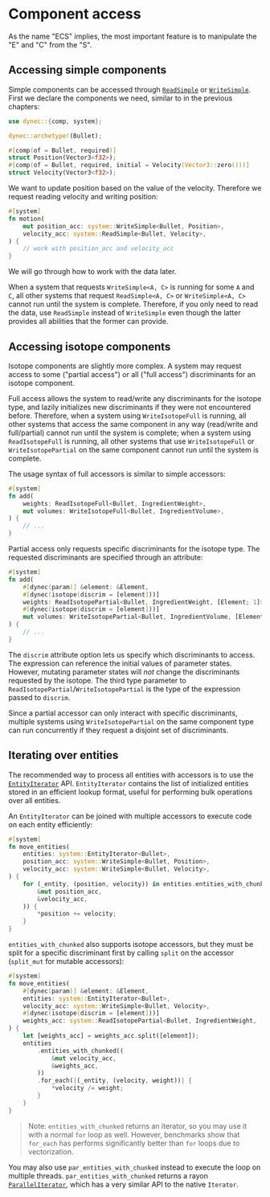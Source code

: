 # Component access

As the name "ECS" implies,
the most important feature is to manipulate the "E" and "C" from the "S".

## Accessing simple components

Simple components can be accessed through [`ReadSimple`][ReadSimple] or [`WriteSimple`][WriteSimple].
First we declare the components we need, similar to in the previous chapters:

```rust
use dynec::{comp, system};

dynec::archetype!(Bullet);

#[comp(of = Bullet, required)]
struct Position(Vector3<f32>);
#[comp(of = Bullet, required, initial = Velocity(Vector3::zero()))]
struct Velocity(Vector3<f32>);
```

We want to update position based on the value of the velocity.
Therefore we request reading velocity and writing position:

```rust
#[system]
fn motion(
    mut position_acc: system::WriteSimple<Bullet, Position>,
    velocity_acc: system::ReadSimple<Bullet, Velocity>,
) {
    // work with position_acc and velocity_acc
}
```

We will go through how to work with the data later.

When a system that requests `WriteSimple<A, C>` is running for some `A` and `C`,
all other systems that request `ReadSimple<A, C>` or `WriteSimple<A, C>`
cannot run until the system is complete.
Therefore, if you only need to read the data,
use `ReadSimple` instead of `WriteSimple` even though
the latter provides all abilities that the former can provide.

## Accessing isotope components

Isotope components are slightly more complex.
A system may request access to
some ("partial access") or all ("full access") discriminants for an isotope component.

Full access allows the system to read/write any discriminants for the isotope type,
and lazily initializes new discriminants if they were not encountered before.
Therefore, when a system using `WriteIsotopeFull` is running,
all other systems that access the same component in any way (read/write and full/partial)
cannot run until the system is complete;
when a system using `ReadIsotopeFull` is running,
all other systems that use `WriteIsotopeFull` or `WriteIsotopePartial`
on the same component cannot run until the system is complete.

The usage syntax of full accessors is similar to simple accessors:

```rust
#[system]
fn add(
    weights: ReadIsotopeFull<Bullet, IngredientWeight>,
    mut volumes: WriteIsotopeFull<Bullet, IngredientVolume>,
) {
    // ...
}
```

Partial access only requests specific discriminants for the isotope type.
The requested discriminants are specified through an attribute:

```rust
#[system]
fn add(
    #[dynec(param)] &element: &Element,
    #[dynec(isotope(discrim = [element]))]
    weights: ReadIsotopePartial<Bullet, IngredientWeight, [Element; 1]>,
    #[dynec(isotope(discrim = [element]))]
    mut volumes: WriteIsotopePartial<Bullet, IngredientVolume, [Element; 1]>,
) {
    // ...
}
```

The `discrim` attribute option lets us specify which discriminants to access.
The expression can reference the initial values of parameter states.
However, mutating parameter states will *not* change
the discriminants requested by the isotope.
The third type parameter to `ReadIsotopePartial`/`WriteIsotopePartial`
is the type of the expression passed to `discrim`.

Since a partial accessor can only interact with specific discriminants,
multiple systems using `WriteIsotopePartial` on the same component type
can run concurrently if they request a disjoint set of discriminants.

## Iterating over entities

The recommended way to process all entities with accessors is
to use the [`EntityIterator`][EntityIterator] API.
`EntityIterator` contains the list of initialized entities
stored in an efficient lookup format,
useful for performing bulk operations over all entities.

An `EntityIterator` can be joined with multiple accessors
to execute code on each entity efficiently:

```rust
#[system]
fn move_entities(
    entities: system::EntityIterator<Bullet>,
    position_acc: system::WriteSimple<Bullet, Position>,
    velocity_acc: system::WriteSimple<Bullet, Velocity>,
) {
    for (_entity, (position, velocity)) in entities.entities_with_chunked((
        &mut position_acc,
        &velocity_acc,
    )) {
        *position += velocity;
    }
}
```

`entities_with_chunked` also supports isotope accessors,
but they must be split for a specific discriminant first
by calling `split` on the accessor (`split_mut` for mutable accessors):

```rust
#[system]
fn move_entities(
    #[dynec(param)] &element: &Element,
    entities: system::EntityIterator<Bullet>,
    velocity_acc: system::WriteSimple<Bullet, Velocity>,
    #[dynec(isotope(discrim = [element]))]
    weights_acc: system::ReadIsotopePartial<Bullet, IngredientWeight, [Element; 1]>,
) {
    let [weights_acc] = weights_acc.split([element]);
    entities
        .entities_with_chunked((
            &mut velocity_acc,
            &weights_acc,
        ))
        .for_each(|(_entity, (velocity, weight))| {
            *velocity /= weight;
        }
    }
}
```

> Note: `entities_with_chunked` returns an iterator,
> so you may use it with a normal `for` loop as well.
> However, benchmarks show that `for_each` has performs
> significantly better than `for` loops due to vectorization.

You may also use `par_entities_with_chunked` instead
to execute the loop on multiple threads.
`par_entities_with_chunked` returns a rayon [`ParallelIterator`][rayon::ParallelIterator],
which has a very similar API to the native `Iterator`.

[ReadSimple]: ../dynec/system/type.ReadSimple.html
[WriteSimple]: ../dynec/system/type.WriteSimple.html
[EntityIterator]: ../dynec/system/iter/struct.EntityIterator.html
[rayon::ParallelIterator]: ../rayon/iter/trait.ParallelIterator.html
